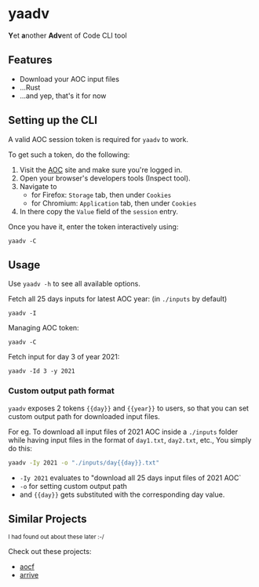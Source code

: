 # yaadv

**Y**et **a**nother **Adv**ent of Code CLI tool

## Features

-   Download your AOC input files
-   ...Rust
-   ...and yep, that's it for now

## Setting up the CLI

A valid AOC session token is required for `yaadv` to work.

To get such a token, do the following:

1. Visit the [AOC](https://adventofcode.com) site and make sure you're logged in.
2. Open your browser's developers tools (Inspect tool).
3. Navigate to
    - for Firefox: `Storage` tab, then under `Cookies`
    - for Chromium: `Application` tab, then under `Cookies`
4. In there copy the `Value` field of the `session` entry.

Once you have it, enter the token interactively using:

```
yaadv -C
```

## Usage

Use `yaadv -h` to see all available options.

Fetch all 25 days inputs for latest AOC year: (in `./inputs` by default)

```
yaadv -I
```

Managing AOC token:

```
yaadv -C
```

Fetch input for day 3 of year 2021:

```
yaadv -Id 3 -y 2021
```

### Custom output path format

`yaadv` exposes 2 tokens `{{day}}` and `{{year}}` to users, so that you can set custom output path for downloaded input files.

For eg. To download all input files of 2021 AOC inside a `./inputs` folder while having input files in the format of `day1.txt`, `day2.txt`, etc., You simply do this:

```sh
yaadv -Iy 2021 -o "./inputs/day{{day}}.txt"
```

-   `-Iy 2021` evaluates to "download all 25 days input files of 2021 AOC`
-   `-o` for setting custom output path
-   and `{{day}}` gets substituted with the corresponding day value.

## Similar Projects

<sub>I had found out about these later :-/</sub>

Check out these projects:

-   [aocf](https://github.com/nuxeh/aocf)
-   [arrive](https://github.com/tranzystorek-io/arrive)
